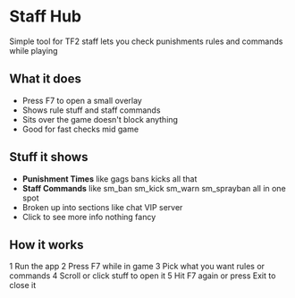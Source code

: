 # Staff Hub

Simple tool for TF2 staff lets you check punishments rules and commands while playing

## What it does

- Press F7 to open a small overlay
- Shows rule stuff and staff commands
- Sits over the game doesn't block anything
- Good for fast checks mid game

## Stuff it shows

- **Punishment Times** like gags bans kicks all that
- **Staff Commands** like sm_ban sm_kick sm_warn sm_sprayban all in one spot
- Broken up into sections like chat VIP server
- Click to see more info nothing fancy

## How it works

1 Run the app
2 Press F7 while in game
3 Pick what you want rules or commands
4 Scroll or click stuff to open it
5 Hit F7 again or press Exit to close it

